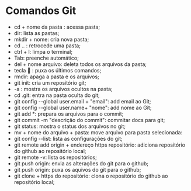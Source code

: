 # Comandos Git

- cd + nome da pasta : acessa pasta;
- dir: lista as pastas;
- mkdir + nome: cria nova pasta;
- cd .. : retrocede uma pasta;
- ctrl + l: limpa o terminal;
- Tab: preenche automático;
- del + nome arquivo: deleta todos os arquivos da pasta;
- tecla :arrow_up_small: : puxa os últimos comandos;
- rmdir: apaga a pasta e os arquivos;
- git init: cria um repositório git;
- -a : mostra os arquivos ocultos na pasta;
- cd .git: entra na pasta oculta do git;
- git config --global user.email + "email":  add email ao Git;
- git config --global user.name+ "nome":  add nome ao Git;
- git add *: prepara os arquivos para o commit;
- git commit -m "descrição do commit": commitar docs para git;
- git status: mostra o status dos arquivos no git;
- mv + nome do arquivo + pasta: move arquivo para pasta selecionada:
- git config --list: lista as configurações do git;
- git remote add origin + endereço https repositório: adiciona repositório do github ao repositório local;
- git remote -v: lista os repositórios;
- git push origin: envia as alterações do git para o github;
- git push origin: puxa os aquivos do git para o github;
- git clone + https do repositório: clona o repositório do github ao repositório local;